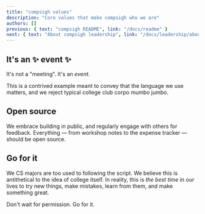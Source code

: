 ```yaml
---
title: "compsigh values"
description: "Core values that make compsigh who we are"
authors: []
previous: { text: "compsigh README", link: "/docs/readme" }
next: { text: "About compsigh leadership", link: "/docs/leadership/about" }
---
```


## It's an ✨ event ✨

It's not a "meeting". It's an *event*.

This is a contrived example meant to convey that the language we use matters, and we reject typical college club corpo mumbo jumbo.

## Open source

We embrace building in public, and regularly engage with others for feedback. Everything — from workshop notes to the expense tracker — should be open source.

## Go for it

We <CasePreserver>CS</CasePreserver> majors are too used to following the script. We believe this is antithetical to the idea of college itself. In reality, this is *the best time* in our lives to try new things, make mistakes, learn from them, and make something great.

Don't wait for permission. Go for it.
